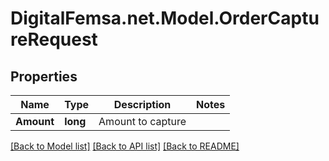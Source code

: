 # DigitalFemsa.net.Model.OrderCaptureRequest

## Properties

Name | Type | Description | Notes
------------ | ------------- | ------------- | -------------
**Amount** | **long** | Amount to capture | 

[[Back to Model list]](../README.md#documentation-for-models) [[Back to API list]](../README.md#documentation-for-api-endpoints) [[Back to README]](../README.md)

